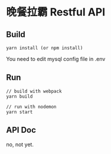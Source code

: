 # 晚餐拉霸 Restful API
## Build

```
yarn install (or npm install)
```

You need to edit mysql config file in .env

## Run

```
// build with webpack
yarn build

// run with nodemon
yarn start
```

## API Doc
no, not yet.
